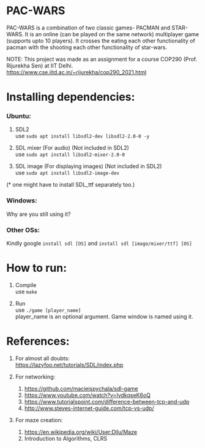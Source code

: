 # PAC-WARS

PAC-WARS is a combination of two classic games- PACMAN and STAR-WARS. It is an online (can be played on the same network) multiplayer game (supports upto 10 players). It crosses the eating each other functionality of pacman with the shooting each other functionality of star-wars.


NOTE: This project was made as an assignment for a course COP290 (Prof. Rijurekha Sen) at IIT Delhi.
https://www.cse.iitd.ac.in/~rijurekha/cop290_2021.html

# Installing dependencies:
### Ubuntu:
1) SDL2  
    use ```sudo apt install libsdl2-dev libsdl2-2.0-0 -y```

2) SDL mixer (For audio) (Not included in SDL2)  
    use ```sudo apt install libsdl2-mixer-2.0-0```

3) SDL image (For displaying images) (Not included in SDL2)  
    use ```sudo apt install libsdl2-image-dev```

(* one might have to install SDL_ttf separately too.)

### Windows:  
Why are you still using it?  

### Other OSs:
Kindly google ```install sdl [OS]``` and ```install sdl [image/mixer/ttf] [OS]```   

# How to run:  
1) Compile  
    use ```make```  

2) Run  
    use ```./game [player_name]```  
    player_name is an optional argument. Game window is named using it.

# References:
1) For almost all doubts:  
https://lazyfoo.net/tutorials/SDL/index.php

2) For networking:
    1) https://github.com/maciejspychala/sdl-game
    2) https://www.youtube.com/watch?v=IydkqseK6oQ
    3) https://www.tutorialspoint.com/difference-between-tcp-and-udp
    4) http://www.steves-internet-guide.com/tcp-vs-udp/

3) For maze creation:  
    1) https://en.wikipedia.org/wiki/User:Dllu/Maze
    2) Introduction to Algorithms, CLRS
